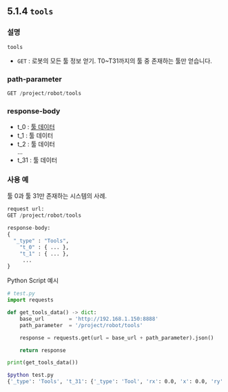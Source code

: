 ﻿## 5.1.4 `tools`

### 설명

`tools`

- `GET` : 로봇의 모든 툴 정보 얻기. T0~T31까지의 툴 중 존재하는 툴만 얻습니다.

### path-parameter

```python
GET /project/robot/tools
```

### response-body

- t_0 : [툴 데이터](../../99-schema/tool_data.md)
- t_1 : 툴 데이터
- t_2 : 툴 데이터  
...
- t_31 : 툴 데이터

### 사용 예

툴 0과 툴 31만 존재하는 시스템의 사례.

```python
request url:
GET /project/robot/tools

response-body:
{
  "_type" : "Tools",
	"t_0" : { ... },
	"t_1" : { ... },
	 ...
}
```

Python Script 예시

```python
# test.py
import requests

def get_tools_data() -> dict:
    base_url        = 'http://192.168.1.150:8888'
    path_parameter  = '/project/robot/tools'

    response = requests.get(url = base_url + path_parameter).json()

    return response

print(get_tools_data())
```
```sh
$python test.py
{'_type': 'Tools', 't_31': {'_type': 'Tool', 'rx': 0.0, 'x': 0.0, 'ry': 0.0, 'y': 0.0, 'rz': 0.0, 'z': 0.0, 'mass': 20.0, 'cx': 100.0, 'cy': 0.0, 'cz': 65.0, 'ixx': 0.059, 'iyy': 0.061, 'izz': 0.075, 'bias_0': 0.0, 'bias_1': 0.0, 'mass_esti': 20.0, 'bias_2': 0.0, 'bias_3': 0.0, 'bias_4': 0.0, 'bias_5': 0.0}, 't_0': {'_type': 'Tool', 'rx': 0.0, 'x': 0.0, 'ry': 0.0, 'y': 0.0, 'rz': 0.0, 'z': 0.0, 'mass': 20.0, 'cx': 100.0, 'cy': 0.0, 'cz': 65.0, 'ixx': 0.059, 'iyy': 0.061, 'izz': 0.075, 'bias_0': 0.0, 'bias_1': 0.0, 'mass_esti': 20.0, 'bias_2': 0.0, 'bias_3': 0.0, 'bias_4': 0.0, 'bias_5': 0.0, 'load_rate': {'_type': 'JObject', 'high_load_mode': -11, 'moment_rate': 0, 'inertia_rate': 0, 'mass_rate': 0}}, 't_1': {'_type': 'Tool', 'rx': 0.0, 'x': 0.0, 'ry': 0.0, 'y': 0.0, 'rz': 0.0, 'z': 0.0, 'mass': 20.0, 'cx': 100.0, 'cy': 0.0, 'cz': 65.0, 'ixx': 0.059, 'iyy': 0.061, 'izz': 0.075, 'bias_0': 0.0, 'bias_1': 0.0, 'mass_esti': 20.0, 'bias_2': 0.0, 'bias_3': 0.0, 'bias_4': 0.0, 'bias_5': 0.0}, 't_15': {'_type': 'Tool', 'rx': 0.0, 'x': 0.0, 'ry': 0.0, 'y': 0.0, 'rz': 0.0, 'z': 0.0, 'mass': 20.0, 'cx': 100.0, 'cy': 0.0, 'cz': 65.0, 'ixx': 0.059, 'iyy': 0.061, 'izz': 0.075, 'bias_0': 0.0, 'bias_1': 0.0, 'mass_esti': 20.0, 'bias_2': 0.0, 'bias_3': 0.0, 'bias_4': 0.0, 'bias_5': 0.0}}
```